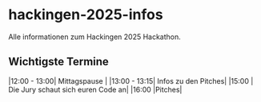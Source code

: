 # hackingen-2025-infos

Alle informationen zum Hackingen 2025 Hackathon.

## Wichtigste Termine

|12:00 - 13:00| Mittagspause |
|13:00 - 13:15| Infos zu den Pitches|
|15:00        | Die Jury schaut sich euren Code an|
|16:00        |Pitches|
